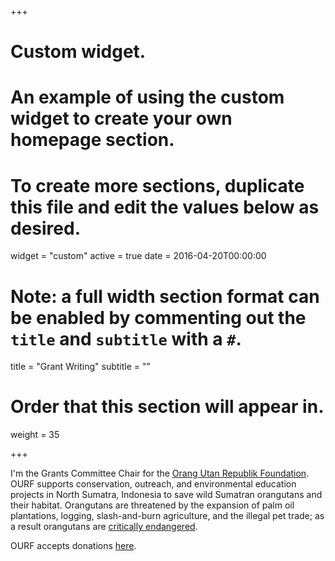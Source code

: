 +++
# Custom widget.
# An example of using the custom widget to create your own homepage section.
# To create more sections, duplicate this file and edit the values below as desired.
widget = "custom"
active = true
date = 2016-04-20T00:00:00

# Note: a full width section format can be enabled by commenting out the `title` and `subtitle` with a `#`.
title = "Grant Writing"
subtitle = ""

# Order that this section will appear in.
weight = 35

+++

I'm the Grants Committee Chair for the [Orang Utan Republik Foundation](https://www.orangutanrepublik.org/). OURF supports conservation, outreach, and environmental education projects in North Sumatra, Indonesia to save wild Sumatran orangutans and their habitat. Orangutans are threatened by the expansion of palm oil plantations, logging, slash-and-burn agriculture, and the illegal pet trade; as a result orangutans are [critically endangered](http://www.iucnredlist.org/details/121097935/0).

OURF accepts donations [here](https://www.orangutanrepublik.org/donate/).
